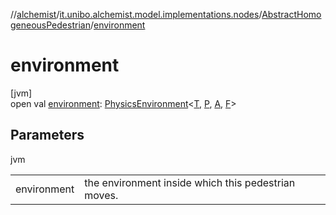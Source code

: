 //[alchemist](../../../index.md)/[it.unibo.alchemist.model.implementations.nodes](../index.md)/[AbstractHomogeneousPedestrian](index.md)/[environment](environment.md)

# environment

[jvm]\
open val [environment](environment.md): [PhysicsEnvironment](../../it.unibo.alchemist.model.interfaces.environments/-physics-environment/index.md)<[T](index.md), [P](index.md), [A](index.md), [F](index.md)>

## Parameters

jvm

| | |
|---|---|
| environment | the environment inside which this pedestrian moves. |
